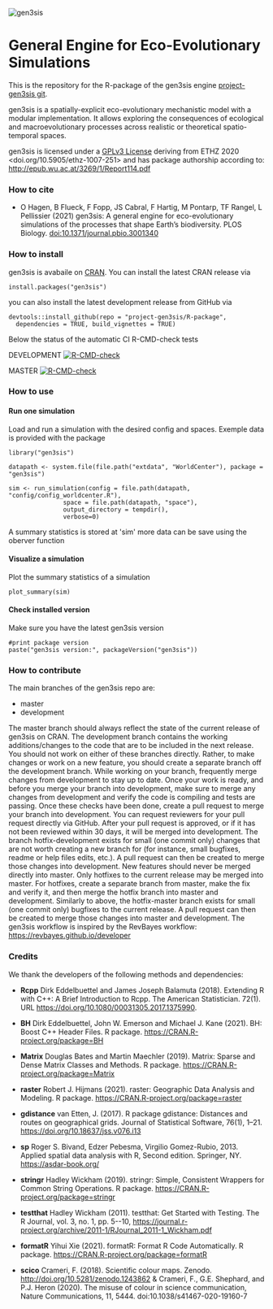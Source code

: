 ![gen3sis](./inst/logo/gen3sis_logo.png)


# General Engine for Eco-Evolutionary Simulations

This is the repository for the R-package of the gen3sis engine [project-gen3sis git](https://github.com/project-gen3sis/R-package).

gen3sis is a spatially-explicit eco-evolutionary mechanistic model with a modular implementation. It allows exploring the consequences of ecological and macroevolutionary processes across realistic or theoretical spatio-temporal spaces.

gen3sis is licensed under a [GPLv3 License](https://www.gnu.org/licenses/gpl-3.0.html) deriving from ETHZ 2020 <doi.org/10.5905/ethz-1007-251> and has package authorship according to: http://epub.wu.ac.at/3269/1/Report114.pdf

### How to cite
* O Hagen, B Flueck, F Fopp, JS Cabral, F Hartig, M Pontarp, TF Rangel, L Pellissier (2021) gen3sis: A general engine for eco-evolutionary simulations of the processes that shape Earth’s biodiversity. PLOS Biology. [doi:10.1371/journal.pbio.3001340](https://doi.org/10.1371/journal.pbio.3001340)


### How to install

gen3sis is avabaile on [CRAN](https://CRAN.R-project.org/package=gen3sis). You can install the latest CRAN release via

```{r}
install.packages("gen3sis")
```

you can also install the latest development release from GitHub via 

```{r}
devtools::install_github(repo = "project-gen3sis/R-package", 
  dependencies = TRUE, build_vignettes = TRUE)
```
Below the status of the automatic CI R-CMD-check tests

DEVELOPMENT [![R-CMD-check](https://github.com/project-gen3sis/R-package/actions/workflows/R-CMD-check.yaml/badge.svg?branch=development)](https://github.com/project-gen3sis/R-package/actions/workflows/R-CMD-check.yaml)

MASTER [![R-CMD-check](https://github.com/project-gen3sis/R-package/actions/workflows/R-CMD-check.yaml/badge.svg?branch=master)](https://github.com/project-gen3sis/R-package/actions/workflows/R-CMD-check.yaml)
### How to use

#### Run one simulation

Load and run a simulation with the desired config and spaces. Exemple data is provided with the package
```{r}
library("gen3sis")

datapath <- system.file(file.path("extdata", "WorldCenter"), package = "gen3sis")

sim <- run_simulation(config = file.path(datapath, "config/config_worldcenter.R"), 
               space = file.path(datapath, "space"),
               output_directory = tempdir(),
               verbose=0)
```
A summary statistics is stored at 'sim' more data can be save using the oberver function

####  Visualize a simulation

Plot the summary statistics of a simulation
```{r}
plot_summary(sim)
```

#### Check installed version

Make sure you have the latest gen3sis version
```{r}
#print package version
paste("gen3sis version:", packageVersion("gen3sis"))
```

### How to contribute
The main branches of the gen3sis repo are:
*	master
*	development

The master branch should always reflect the state of the current release of gen3sis on CRAN. The development branch contains the working additions/changes to the code that are to be included in the next release.
You should not work on either of these branches directly. Rather, to make changes or work on a new feature, you should create a separate branch off the development branch. While working on your branch, frequently merge changes from development to stay up to date. Once your work is ready, and before you merge your branch into development, make sure to merge any changes from development and verify the code is compiling and tests are passing. Once these checks have been done, create a pull request to merge your branch into development. You can request reviewers for your pull request directly via GitHub. After your pull request is approved, or if it has not been reviewed within 30 days, it will be merged into development. 
The branch hotfix-development exists for small (one commit only) changes that are not worth creating a new branch for (for instance, small bugfixes, readme or help files edits, etc.). A pull request can then be created to merge those changes into development.
New features should never be merged directly into master. Only hotfixes to the current release may be merged into master. For hotfixes, create a separate branch from master, make the fix and verify it, and then merge the hotfix branch into master and development. Similarly to above, the hotfix-master branch exists for small (one commit only) bugfixes to the current release. A pull request can then be created to merge those changes into master and development.
The gen3sis workflow is inspired by the RevBayes workflow: https://revbayes.github.io/developer


### Credits
We thank the developers of the following methods and dependencies:

- **Rcpp** Dirk Eddelbuettel and James Joseph Balamuta (2018). Extending R with C++: A Brief Introduction to Rcpp. The American Statistician. 72(1). URL https://doi.org/10.1080/00031305.2017.1375990.

- **BH** Dirk Eddelbuettel, John W. Emerson and Michael J. Kane (2021). BH: Boost C++ Header Files. R package. https://CRAN.R-project.org/package=BH

- **Matrix** Douglas Bates and Martin Maechler (2019). Matrix: Sparse and Dense Matrix Classes and Methods. R package. https://CRAN.R-project.org/package=Matrix

- **raster** Robert J. Hijmans (2021). raster: Geographic Data Analysis and Modeling. R package. https://CRAN.R-project.org/package=raster

- **gdistance** van Etten, J. (2017). R package gdistance: Distances and routes on geographical grids. Journal of Statistical Software, 76(1), 1–21. https://doi.org/10.18637/jss.v076.i13

- **sp** Roger S. Bivand, Edzer Pebesma, Virgilio Gomez-Rubio, 2013. Applied spatial data analysis with R, Second edition. Springer, NY. https://asdar-book.org/

- **stringr** Hadley Wickham (2019). stringr: Simple, Consistent Wrappers for Common String Operations. R package. https://CRAN.R-project.org/package=stringr

- **testthat** Hadley Wickham (2011). testthat: Get Started with Testing. The R Journal, vol. 3, no. 1, pp. 5--10, https://journal.r-project.org/archive/2011-1/RJournal_2011-1_Wickham.pdf

- **formatR** Yihui Xie (2021). formatR: Format R Code Automatically. R package. https://CRAN.R-project.org/package=formatR

- **scico** Crameri, F. (2018). Scientific colour maps. Zenodo. http://doi.org/10.5281/zenodo.1243862 & Crameri, F., G.E. Shephard, and P.J. Heron (2020). The misuse of colour in science communication, Nature Communications, 11, 5444. doi:10.1038/s41467-020-19160-7
